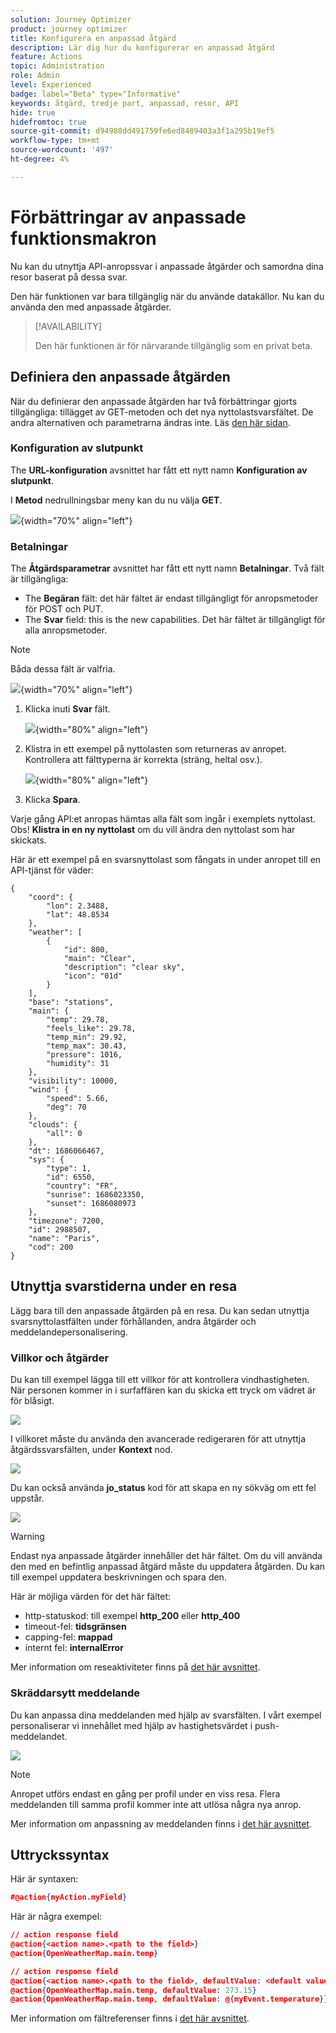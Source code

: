 ```yaml
---
solution: Journey Optimizer
product: journey optimizer
title: Konfigurera en anpassad åtgärd
description: Lär dig hur du konfigurerar en anpassad åtgärd
feature: Actions
topic: Administration
role: Admin
level: Experienced
badge: label="Beta" type="Informative"
keywords: åtgärd, tredje part, anpassad, resor, API
hide: true
hidefromtoc: true
source-git-commit: d94988dd491759fe6ed8489403a3f1a295b19ef5
workflow-type: tm+mt
source-wordcount: '497'
ht-degree: 4%

---
```


# Förbättringar av anpassade funktionsmakron

Nu kan du utnyttja API-anropssvar i anpassade åtgärder och samordna dina resor baserat på dessa svar.

Den här funktionen var bara tillgänglig när du använde datakällor. Nu kan du använda den med anpassade åtgärder.

>[!AVAILABILITY]
>
>Den här funktionen är för närvarande tillgänglig som en privat beta.

## Definiera den anpassade åtgärden

När du definierar den anpassade åtgärden har två förbättringar gjorts tillgängliga: tillägget av GET-metoden och det nya nyttolastsvarsfältet. De andra alternativen och parametrarna ändras inte. Läs [den här sidan](../action/about-custom-action-configuration.md).

### Konfiguration av slutpunkt

The **URL-konfiguration** avsnittet har fått ett nytt namn **Konfiguration av slutpunkt**.

I **Metod** nedrullningsbar meny kan du nu välja **GET**.

![](assets/action-response1.png){width="70%" align="left"}

### Betalningar

The **Åtgärdsparametrar** avsnittet har fått ett nytt namn **Betalningar**. Två fält är tillgängliga:

* The **Begäran** fält: det här fältet är endast tillgängligt för anropsmetoder för POST och PUT.
* The **Svar** field: this is the new capabilities. Det här fältet är tillgängligt för alla anropsmetoder.

>[!NOTE]
> 
>Båda dessa fält är valfria.

![](assets/action-response2.png){width="70%" align="left"}

1. Klicka inuti **Svar** fält.

   ![](assets/action-response3.png){width="80%" align="left"}

1. Klistra in ett exempel på nyttolasten som returneras av anropet. Kontrollera att fälttyperna är korrekta (sträng, heltal osv.).

   ![](assets/action-response4.png){width="80%" align="left"}

1. Klicka **Spara**.

Varje gång API:et anropas hämtas alla fält som ingår i exemplets nyttolast. Obs! **Klistra in en ny nyttolast** om du vill ändra den nyttolast som har skickats.

Här är ett exempel på en svarsnyttolast som fångats in under anropet till en API-tjänst för väder:

```
{
    "coord": {
        "lon": 2.3488,
        "lat": 48.8534
    },
    "weather": [
        {
            "id": 800,
            "main": "Clear",
            "description": "clear sky",
            "icon": "01d"
        }
    ],
    "base": "stations",
    "main": {
        "temp": 29.78,
        "feels_like": 29.78,
        "temp_min": 29.92,
        "temp_max": 30.43,
        "pressure": 1016,
        "humidity": 31
    },
    "visibility": 10000,
    "wind": {
        "speed": 5.66,
        "deg": 70
    },
    "clouds": {
        "all": 0
    },
    "dt": 1686066467,
    "sys": {
        "type": 1,
        "id": 6550,
        "country": "FR",
        "sunrise": 1686023350,
        "sunset": 1686080973
    },
    "timezone": 7200,
    "id": 2988507,
    "name": "Paris",
    "cod": 200
}
```

## Utnyttja svarstiderna under en resa

Lägg bara till den anpassade åtgärden på en resa. Du kan sedan utnyttja svarsnyttolastfälten under förhållanden, andra åtgärder och meddelandepersonalisering.

### Villkor och åtgärder

Du kan till exempel lägga till ett villkor för att kontrollera vindhastigheten. När personen kommer in i surfaffären kan du skicka ett tryck om vädret är för blåsigt.

![](assets/action-response5.png)

I villkoret måste du använda den avancerade redigeraren för att utnyttja åtgärdssvarsfälten, under **Kontext** nod.

![](assets/action-response6.png)

Du kan också använda **jo_status** kod för att skapa en ny sökväg om ett fel uppstår.

![](assets/action-response7.png)

>[!WARNING]
>
>Endast nya anpassade åtgärder innehåller det här fältet. Om du vill använda den med en befintlig anpassad åtgärd måste du uppdatera åtgärden. Du kan till exempel uppdatera beskrivningen och spara den.

Här är möjliga värden för det här fältet:

* http-statuskod: till exempel **http_200** eller **http_400**
* timeout-fel: **tidsgränsen**
* capping-fel: **mappad**
* internt fel: **internalError**

Mer information om reseaktiviteter finns på [det här avsnittet](../building-journeys/about-journey-activities.md).

### Skräddarsytt meddelande

Du kan anpassa dina meddelanden med hjälp av svarsfälten. I vårt exempel personaliserar vi innehållet med hjälp av hastighetsvärdet i push-meddelandet.

![](assets/action-response8.png)

>[!NOTE]
>
>Anropet utförs endast en gång per profil under en viss resa. Flera meddelanden till samma profil kommer inte att utlösa några nya anrop.

Mer information om anpassning av meddelanden finns i [det här avsnittet](../personalization/personalize.md).

## Uttryckssyntax

Här är syntaxen:

```json
#@action{myAction.myField} 
```

Här är några exempel:

```json
// action response field
@action{<action name>.<path to the field>}
@action{OpenWeatherMap.main.temp}
```

```json
// action response field
@action{<action name>.<path to the field>, defaultValue: <default value expression>}
@action{OpenWeatherMap.main.temp, defaultValue: 273.15}
@action{OpenWeatherMap.main.temp, defaultValue: @{myEvent.temperature}} 
```

Mer information om fältreferenser finns i [det här avsnittet](../building-journeys/expression/field-references.md).
